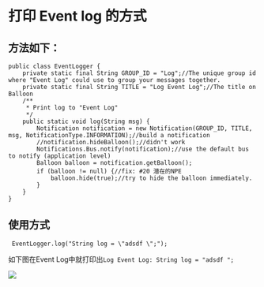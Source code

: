 
# 打印 Event log 的方式

## 方法如下：
```
public class EventLogger {
    private static final String GROUP_ID = "Log";//The unique group id where "Event Log" could use to group your messages together.
    private static final String TITLE = "Log Event Log";//The title on Balloon
    /**
     * Print log to "Event Log"
     */
    public static void log(String msg) {
        Notification notification = new Notification(GROUP_ID, TITLE, msg, NotificationType.INFORMATION);//build a notification
        //notification.hideBalloon();//didn't work
        Notifications.Bus.notify(notification);//use the default bus to notify (application level)
        Balloon balloon = notification.getBalloon();
        if (balloon != null) {//fix: #20 潜在的NPE
            balloon.hide(true);//try to hide the balloon immediately.
        }
    }
}
```
## 使用方式
` EventLogger.log("String log = \"adsdf \";");`

如下图在Event Log中就打印出`Log Event Log: String log = "adsdf ";`

![](https://ws4.sinaimg.cn/large/006tNc79ly1fhy6kqc37nj30wm079t9u.jpg)

